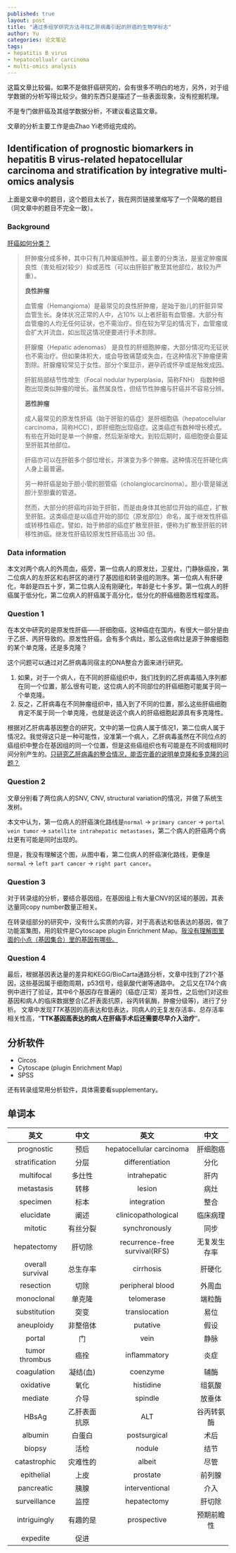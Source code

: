 ```yaml
---
published: true
layout: post
title: "通过多组学研究方法寻找乙肝病毒引起的肝癌的生物学标志"
author: Yu
categories: 论文笔记
tags:
- hepatitis B virus
- hepatocellualr carcinoma
- multi-omics analysis
---
```


这篇文章比较偏，如果不是做肝癌研究的，会有很多不明白的地方，另外，对于组学数据的分析写得比较少。做的东西只是描述了一些表面现象，没有挖掘机理。

不是专门做肝癌及其组学数据分析，不建议看这篇文章。

文章的分析主要工作是由Zhao Yi老师组完成的。

## Identification of prognostic biomarkers in hepatitis B virus-related hepatocellular carcinoma and stratification by integrative multi-omics analysis

上面是文章中的题目，这个题目太长了，我在网页链接里缩写了一个简略的题目（同文章中的题目不完全一致）。

### Background

[肝癌如何分类？](http://www.liver.ca/chinese/liver-disease/types/liver-cancer.aspx "下面内容来自加拿大肝脏基金会")


>肝肿瘤分成多种，其中只有几种属癌肿性。最主要的分类法，是鉴定肿瘤属良性（害处相对较少）抑或恶性（可以由肝脏扩散至其他部位，故较为严重）。
>
>**良性肿瘤**
>
>血管瘤（Hemangioma）是最常见的良性肝肿瘤，是始于胎儿的肝脏异常血管生长。身体状况正常的人中，占10% 以上者肝脏有血管瘤。大部分有血管瘤的人均无任何征状，也不需治疗。但在较为罕见的情况下，血管瘤或会扩大并流血，如出现这情况便要进行手术割除。
>
>肝腺瘤（Hepatic adenomas） 是良性的肝细胞肿瘤，大部分情况均无征状也不需治疗。但如果体积大，或会导致痛楚或失血，在这种情况下肿瘤便需割除。肝腺瘤较常见于女性。部分个案显示，避孕药或怀孕或是触发成因。
>
>肝脏局部结节性增生（Focal nodular hyperplasia，简称FNH） 指数种细胞出现类似肿瘤的增长。虽然属良性，但结节性肿瘤与肝癌并不容易分辨。
>
>**恶性肿瘤**
>
>成人最常见的原发性肝癌（始于肝脏的癌症）是肝细胞癌（hepatocellular carcinoma，简称HCC），即肝细胞出现癌症。这类癌症有数种增长模式。有些在开始时是单一个肿瘤，然后渐渐增大。到较后期时，癌细胞便会蔓延至肝脏其他部位。
>
>肝癌亦可以在肝脏多个部位增长，并演变为多个肿瘤。这种情况在肝硬化病人身上最普遍。
>
>另一种肝癌是始于胆小管的胆管癌（cholangiocarcinoma）。胆小管是输送胆汁至胆囊的管道。
>
>然而，大部分的肝癌均非始于肝脏，而是由身体其他部位开始的癌症，扩散至肝脏。这类癌症是以癌症开始的部位（原发部位）命名，属于继发性肝癌或转移性癌症。譬如，始于肺部的癌症扩散至肝脏，便称为扩散至肝脏的转移性肺癌。继发性肝癌较原发性肝癌高出 30 倍。

### Data information

本文对两个病人的外周血，癌旁，第一位病人的原发灶，卫星灶，门静脉癌拴，第二位病人的左肝区和右肝区的进行了基因组和转录组的测序。第一位病人有肝硬化，年龄是四五十岁，第二位病人没有刚硬化，年龄是七十多岁。第一位病人的肝癌属于低分化，第二位病人的肝癌属于高分化，低分化的肝癌细胞恶性程度高。

### Question 1

在本文中研究的是原发性肝癌——肝细胞癌，这种癌症在国内，有很大一部分是由于乙肝、丙肝导致的。原发性肝癌，会有多个病灶，那么这些病灶是源于肿瘤细胞的某个单克隆，还是多克隆？

这个问题可以通过对乙肝病毒同宿主的DNA整合方面来进行研究。

1. 如果，对于一个病人，在不同的肝癌组织中，我们找到的乙肝病毒插入序列都在同一个位置，那么很有可能，这位病人的不同部位的肝癌细胞可能属于同一个单克隆。
2. 反之，乙肝病毒在不同肿瘤组织中，插入到了不同的位置，那么这些肝癌细胞肯定不属于同一个单克隆，也就是说这个病人的肝癌细胞起源具有多克隆性。

根据对乙肝病毒基因整合的研究，文中的第一位病人属于情况1，第二位病人属于情况2。我觉得这只是一种可能性，没准第一个病人，乙肝病毒虽然在不同位点的癌组织中整合在基因组的同一个位置，但是这些癌组织也有可能是在不同或相同时间分别产生的。<u>只研究乙肝病毒的整合情况，能否完善的说明单克隆和多克隆的问题？</u>

### Question 2

文章分别看了两位病人的SNV, CNV, structural variation的情况，并做了系统生发树。

本文中认为，第一位病人的肝癌演化路线是`normal` -> `primary cancer` -> `portal vein tumor` -> `satellite intrahepatic metastases`，第二个病人的肝癌两个病灶更有可能是同时出现的。

但是，我没有理解这个图，从图中看，第二位病人的肝癌演化路线，更像是`normal` -> `left part cancer` -> `right part cancer`。

### Question 3

对于转录组的分析，要结合基因组，在基因组上有大量CNV的区域的基因，其表达量同copy number数量正相关。

在转录组部分的研究中，没有什么实质的内容，对于高表达和低表达的基因，做了功能富集图，用的软件是Cytoscape plugin Enrichment Map。<u>我没有理解图里面的小点（基因集合）里的基因有哪些。</u>

### Question 4

最后，根据基因表达量的差异和KEGG/BioCarta通路分析，文章中找到了21个基因，这些基因属于细胞周期，p53信号，组氨酸代谢等通路中。
之后又在174个病例中进行了验证，其中6个基因存在普遍的（癌症/正常）差异性，之后他们对这些基因和病人的临床数据整合(乙肝表面抗原，谷丙转氨酶，肿瘤分级等)，进行了分析。
文章中发现*TTK*基因的高表达和低表达，同病人的无复发存活率、总存活率相关性高，<q>**TTK基因高表达的病人在肝癌手术后还需要尽早介入治疗**</q>。 

## 分析软件

- Circos
- Cytoscape (plugin Enrichment Map)
- SPSS

还有转录组常用分析软件，具体需要看supplementary。

## 单词本

|英文|中文|英文|中文|
|:----:|:----:|:----:|:----:|
|prognostic|预后|hepatocellular carcinoma|肝细胞癌|
|stratification|分层|differentiation|分化|
|multifocal|多灶性|intrahepatic|肝内|
|metastasis|转移|lesion|病灶|
|specimen|标本|integration|整合|
|elucidate|阐述|clinicopathological|临床病理|
|mitotic|有丝分裂|synchronously|同步|
|hepatectomy|肝切除|recurrence-free survival(RFS)|无复发生存率|
|overall survival|总生存率|cirrhosis|肝硬化|
|resection|切除|peripheral blood|外周血|
|monoclonal|单克隆|telomerase|端粒酶|
|substitution|突变|translocation|易位|
|aneuploidy|非整倍体|putative|假设|
|portal|门|vein|静脉|
|tumor thrombus|癌拴|inflammatory|炎症|
|coagulation|凝结(血)|coenzyme|辅酶|
|oxidative|氧化|histidine|组氨酸|
|mediate|介导|spindle|放垂体|
|HBsAg|乙肝表面抗原|ALT|谷丙转氨酶|
|albumin|白蛋白|postsurgical|术后|
|biopsy|活检|nodule|结节|
|catastrophic|灾难性的|albeit|尽管|
|epithelial|上皮|prostate|前列腺|
|pancreatic|胰腺|interventional|介入|
|surveillance|监控|hepatectomy|肝切除|
|intriguingly|有趣的是|prospective|预期前瞻性|
|expedite|促进|||
